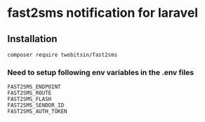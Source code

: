 # fast2sms notification for laravel

## Installation
```
composer require twobitsin/fast2sms
```


### Need to setup following env variables in the .env files

```
FAST2SMS_ENDPOINT
FAST2SMS_ROUTE
FAST2SMS_FLASH
FAST2SMS_SENDOR_ID
FAST2SMS_AUTH_TOKEN
```